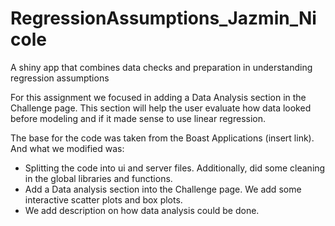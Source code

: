 # RegressionAssumptions_Jazmin_Nicole
A shiny app  that combines data checks and preparation in understanding regression assumptions

For this assignment we focused in adding a Data Analysis section in the Challenge page. This section will help the user evaluate how data looked before modeling and if it made sense to use linear regression. 

The base for the code was taken from the Boast Applications (insert link). And what we modified was:

* Splitting the code into ui and server files. Additionally, did some cleaning in the global libraries and functions. 
* Add a Data analysis section into the Challenge page. We add some interactive scatter plots and box plots. 
* We add description on how data analysis could be done. 
